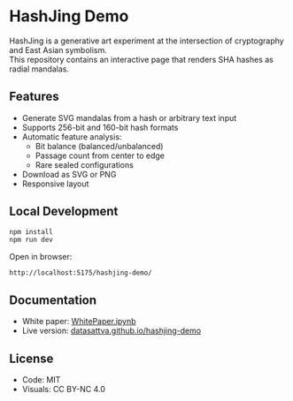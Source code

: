 # HashJing Demo

HashJing is a generative art experiment at the intersection of cryptography and East Asian symbolism.  
This repository contains an interactive page that renders SHA hashes as radial mandalas.

## Features

- Generate SVG mandalas from a hash or arbitrary text input
- Supports 256-bit and 160-bit hash formats
- Automatic feature analysis:
  - Bit balance (balanced/unbalanced)
  - Passage count from center to edge
  - Rare sealed configurations
- Download as SVG or PNG
- Responsive layout

## Local Development

```bash
npm install
npm run dev
```
Open in browser:
```
http://localhost:5175/hashjing-demo/

```

## Documentation

- White paper: [WhitePaper.ipynb](https://github.com/DataSattva/hashjing/blob/main/WhitePaper.ipynb)
- Live version: [datasattva.github.io/hashjing-demo](https://datasattva.github.io/hashjing-demo/)
    

## License

- Code: MIT
- Visuals: CC BY-NC 4.0
    